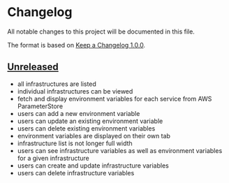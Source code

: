 # Changelog

All notable changes to this project will be documented in this file.

The format is based on [Keep a Changelog 1.0.0].

## [Unreleased]

- all infrastructures are listed
- individual infrastructures can be viewed
- fetch and display environment variables for each service from AWS ParameterStore
- users can add a new environment variable
- users can update an existing environment variable
- users can delete existing environment variables
- environment variables are displayed on their own tab
- infrastructure list is not longer full width
- users can see infrastructure variables as well as environment variables for a given infrastructure
- users can create and update infrastructure variables
- users can delete infrastructure variables

[unreleased]: TODO
[keep a changelog 1.0.0]: https://keepachangelog.com/en/1.0.0/

